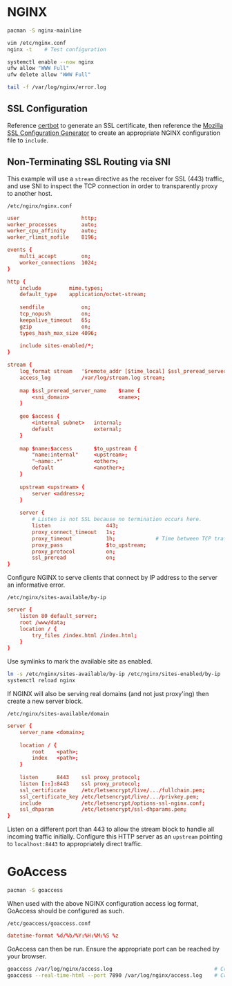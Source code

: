 # NGINX
```bash
pacman -S nginx-mainline

vim /etc/nginx.conf
nginx -t    # Test configuration

systemctl enable --now nginx
ufw allow "WWW Full"
ufw delete allow "WWW Full"

tail -f /var/log/nginx/error.log
```

## SSL Configuration

Reference [certbot](certificates/certbot.md) to generate an SSL certificate, then reference the
[Mozilla SSL Configuration Generator](https://ssl-config.mozilla.org/) to create
an appropriate NGINX configuration file to `include`.

## Non-Terminating SSL Routing via SNI

This example will use a `stream` directive as the receiver for SSL (443) traffic, and use SNI
to inspect the TCP connection in order to transparently proxy to another host.

`/etc/nginx/nginx.conf`
```nginx.conf
user                    http;
worker_processes        auto;
worker_cpu_affinity     auto;
worker_rlimit_nofile    8196;

events {
    multi_accept        on;
    worker_connections  1024;
}

http {
    include         mime.types;
    default_type    application/octet-stream;
    
    sendfile            on;
    tcp_nopush          on;
    keepalive_timeout   65;
    gzip                on;
    types_hash_max_size 4096;
    
    include sites-enabled/*;
}

stream {
    log_format stream   '$remote_addr [$time_local] $ssl_preread_server_name $name';
    access_log          /var/log/stream.log stream;
    
    map $ssl_preread_server_name    $name {
        <sni_domain>                <name>;
    }
    
    geo $access {
        <internal subnet>   internal;
        default             external;
    }
    
    map $name:$access       $to_upstream {
        "name:internal"     <upstream>;
        "~name:.*"          <other>;
        default             <another>;
    }
    
    upstream <upstream> {
        server <address>;
    }
    
    server {
        # Listen is not SSL because no termination occurs here.
        listen                  443;
        proxy_connect_timeout   1s;
        proxy_timeout           1h;             # Time between TCP traffic. Long timeout for websocket connections.
        proxy_pass              $to_upstream;
        proxy_protocol          on;
        ssl_preread             on;
}
```

Configure NGINX to serve clients that connect by IP address to the server an informative error.

`/etc/nginx/sites-available/by-ip`
```nginx.conf
server {
    listen 80 default_server;
    root /www/data;
    location / {
        try_files /index.html /index.html;
    }
}
```

Use symlinks to mark the available site as enabled.

```bash
ln -s /etc/nginx/sites-available/by-ip /etc/nginx/sites-enabled/by-ip
systemctl reload nginx
```

If NGINX will also be serving real domains (and not just proxy'ing) then create a new server block.

`/etc/nginx/sites-available/domain`
```nginx.conf
server {
    server_name <domain>;
    
    location / {
        root    <path>;
        index   <path>;
    }
    
    listen      8443    ssl proxy_protocol;
    listen [::]:8443    ssl proxy_protocol;
    ssl_certificate     /etc/letsencrypt/live/.../fullchain.pem;
    ssl_certificate_key /etc/letsencrypt/live/.../privkey.pem;
    include             /etc/letsencrypt/options-ssl-nginx.conf;
    ssl_dhparam         /etc/letsencrypt/ssl-dhparams.pem;
}
```

Listen on a different port than 443 to allow the stream block to handle all incoming traffic
initially.
Configure this HTTP server as an `upstream` pointing to `localhost:8443` to appropriately
direct traffic.

# GoAccess
```bash
pacman -S goaccess
```

When used with the above NGINX configuration access log format, GoAccess should be configured as such.

`/etc/goaccess/goaccess.conf`
```goaccess.conf
datetime-format %d/%b/%Y:%H:%M:%S %z
```

GoAccess can then be run. Ensure the appropriate port can be reached by your browser.
```bash
goaccess /var/log/nginx/access.log                                 # Create site HTML.
goaccess --real-time-html --port 7890 /var/log/nginx/access.log    # Create site HTML that dynamically updates when opened.
```
